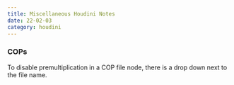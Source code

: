 ```yaml
---
title: Miscellaneous Houdini Notes
date: 22-02-03
category: houdini
---
```


### COPs

To disable premultiplication in a COP file node, there is a drop down next to the file name.